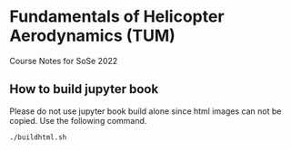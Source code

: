 # Fundamentals of Helicopter Aerodynamics (TUM) 

Course Notes for SoSe 2022

## How to build jupyter book


Please do not use jupyter book build alone since html images can not be copied. Use the following command. 


```bash 
./buildhtml.sh
```
